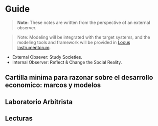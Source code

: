 # Guide

<!-- :::info Redirecting
[Click here if you are not redirected automatically.](meta/readme.md)
::: -->

<!-- <script>
  window.location.href = './Meta/Libro-Mayor/';
</script> -->

> **Note:** These notes are written from the perspective of an external observer.

> Note: Modeling will be integrated with the target systems, and the modeling tools and framework will be provided in [Locus Instrumentorum](Locus-Instrumentorum/).

- External Obsever: Study Societies.
- Internal Observer: Reflect & Change the Social Reality.

## Cartilla minima para razonar sobre el desarrollo economico: marcos y modelos

## Laboratorio Arbitrista

## Lecturas
